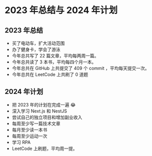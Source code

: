 # 2023 年总结与 2024 年计划

## 2023 年总结

- 买了电动车，扩大活动范围
- 办了健身卡，学会了游泳
- 今年总共写了 22 篇文章，平均每两周一篇。
- 今年总共读了 3 本书，平均每四个月一本。
- 今年总共在 GitHub 上共提交了 409 个 commit ，平均每天提交一次。
- 今年总共在 LeetCode 上共刷了 0 道题

## 2024 年计划

- 把 2023 年的计划在完成一遍 😂
- 深入学习 Next.js 和 NestJS
- 尝试自己的独立项目和增加副业收入
- 每周至少写一篇技术文章
- 每月至少读一本书
- 每周至少运动一次
- 学习 RPA
- LeetCode 上刷题，平均周一提。
